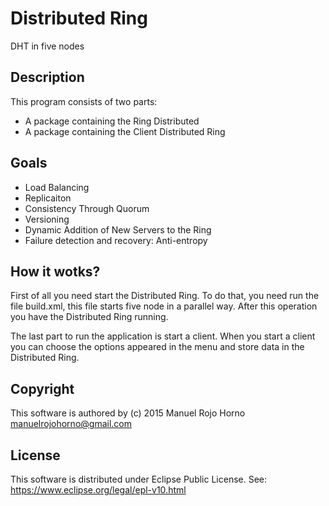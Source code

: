 # Distributed Ring
DHT in five nodes

## Description

This program consists of two parts:
- A package containing the Ring Distributed
- A package containing the Client Distributed Ring


## Goals

- Load Balancing
- Replicaiton
- Consistency Through Quorum
- Versioning
- Dynamic Addition of New Servers to the Ring
- Failure detection and recovery: Anti-entropy


## How it wotks?

First of all you need start the Distributed Ring. To do that, you need run the file build.xml, this file starts five node in a parallel way. After this operation you have the Distributed Ring running.

The last part to run the application is start a client. When you start a client you can choose the options appeared in the menu and store data in the Distributed Ring.


## Copyright

This software is authored by (c) 2015 Manuel Rojo Horno <manuelrojohorno@gmail.com>


## License

This software is distributed under Eclipse Public License. See: https://www.eclipse.org/legal/epl-v10.html
